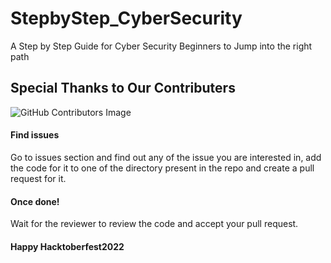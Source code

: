 # StepbyStep_CyberSecurity
A Step by Step Guide for Cyber Security Beginners to Jump into the right path

## Special Thanks to Our Contributers
![GitHub Contributors Image](https://contrib.rocks/image?repo=qasimqlf/StepbyStep_CyberSecurity)

#### Find issues 
Go to issues section and find out any of the issue you are interested in, add the code for it to one of the directory present in the repo and create a pull request for it.

#### Once done!
Wait for the reviewer to review the code and accept your pull request.

#### Happy Hacktoberfest2022
